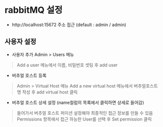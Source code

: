 # rabbitMQ 설정
- http://localhost:15672 주소 접근 (default : admin / admin)

## 사용자 설정
- 사용자 추가 Admin > Users 메뉴
> Add a user 메뉴에서 이름, 비밀번호 셋팅 후 add user

- 버추얼 호스트 등록
> Admin > Virtual Host 메뉴
> Add a new virtual host 메뉴에서 버추얼호스트 명 작성 후 add virtual host 클릭

- 버추얼 호스트 상세 설정 (name컬럼의 목록에서 클릭하면 상세로 들어감)
> 들어가서 버추얼 호스트 퍼미션 설정해야 최종적인 접근 정보를 만들 수 있음
> Permissions 항목에서 접근 하능한 User를 선택 후 Set permission 클릭
